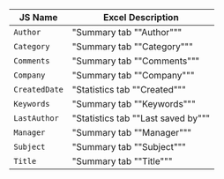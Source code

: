 | JS Name       | Excel Description                  | 
|---------------|------------------------------------| 
| `Author`      | "Summary tab ""Author"""           | 
| `Category`    | "Summary tab ""Category"""         | 
| `Comments`    | "Summary tab ""Comments"""         | 
| `Company`     | "Summary tab ""Company"""          | 
| `CreatedDate` | "Statistics tab ""Created"""       | 
| `Keywords`    | "Summary tab ""Keywords"""         | 
| `LastAuthor`  | "Statistics tab ""Last saved by""" | 
| `Manager`     | "Summary tab ""Manager"""          | 
| `Subject`     | "Summary tab ""Subject"""          | 
| `Title`       | "Summary tab ""Title"""            | 
